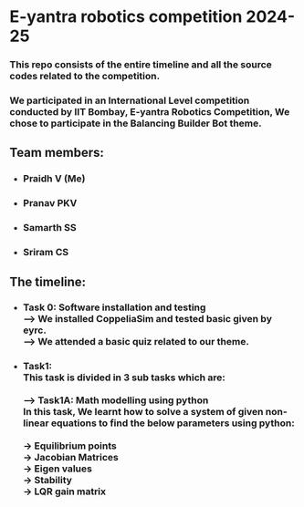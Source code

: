 # E-yantra robotics competition 2024-25
### This repo consists of the entire timeline and all the source codes related to the competition.
### We participated in an International Level competition conducted by IIT Bombay, E-yantra Robotics Competition, We chose to participate in the **Balancing Builder Bot** theme. 
## Team members:
* ### Praidh V (Me) 
* ### Pranav PKV
* ### Samarth SS
* ### Sriram CS
## The timeline:
* ### Task 0: Software installation and testing   <br>  --> We installed CoppeliaSim and tested basic given by eyrc. <br> --> We attended a basic quiz related to our theme.
* ### Task1: <br> This task is divided in 3 sub tasks which are: <br>   <br> --> Task1A: Math modelling using python  <br>  In this task, We learnt how to solve a system of given non-linear equations to find the below parameters using python: <br> <br> -> Equilibrium points <br>  -> Jacobian Matrices <br> -> Eigen values <br> -> Stability <br> -> LQR gain matrix <br> 





 
